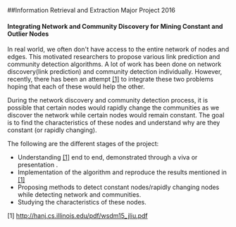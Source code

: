 ##Information Retrieval and Extraction Major Project 2016
#### Integrating Network and Community Discovery for Mining Constant and Outlier Nodes

In real world, we often don't have access to the entire network of nodes and edges. This motivated researchers to
propose various link prediction and community detection algorithms. A lot of work has been done on network
discovery(link prediction) and community detection individually. However, recently, there has been an attempt [[1]](http://hanj.cs.illinois.edu/pdf/wsdm15_jliu.pdf) to integrate these two problems hoping that each of these would help the other.

During the network discovery and community detection process, it is possible that certain nodes would rapidly
change the communities as we discover the network while certain nodes would remain constant. The goal is to
find the characteristics of these nodes and understand why are they constant (or rapidly changing).

The following are the different stages of the project:
* Understanding [[1]](http://hanj.cs.illinois.edu/pdf/wsdm15_jliu.pdf) end to end, demonstrated through a viva or presentation .
* Implementation of the algorithm and reproduce the results mentioned in [[1]](http://hanj.cs.illinois.edu/pdf/wsdm15_jliu.pdf) 
* Proposing methods to detect constant nodes/rapidly changing nodes while detecting network and communities.
* Studying the characteristics of these nodes.


[1] http://hanj.cs.illinois.edu/pdf/wsdm15_jliu.pdf

